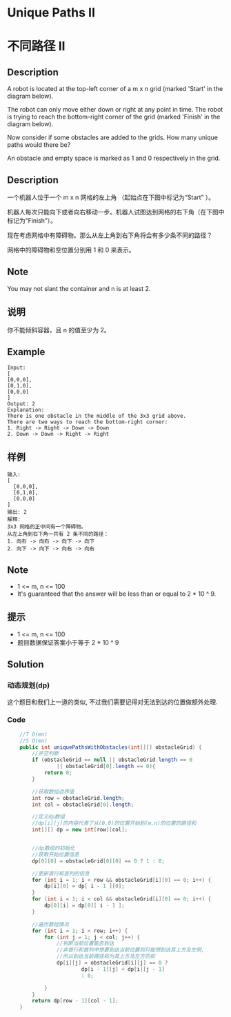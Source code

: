 # Unique Paths II
# 不同路径 II


## Description
A robot is located at the top-left corner of a m x n grid (marked 'Start' in the diagram below).

The robot can only move either down or right at any point in time. The robot is trying to reach the bottom-right corner of the grid (marked 'Finish' in the diagram below).

Now consider if some obstacles are added to the grids. How many unique paths would there be?

An obstacle and empty space is marked as 1 and 0 respectively in the grid.


## Description
一个机器人位于一个 m x n 网格的左上角 （起始点在下图中标记为“Start” ）。

机器人每次只能向下或者向右移动一步。机器人试图达到网格的右下角（在下图中标记为“Finish”）。

现在考虑网格中有障碍物。那么从左上角到右下角将会有多少条不同的路径？

网格中的障碍物和空位置分别用 1 和 0 来表示。


## Note
You may not slant the container and n is at least 2.

## 说明
你不能倾斜容器，且 n 的值至少为 2。



## Example
    Input:
    [
    [0,0,0],
    [0,1,0],
    [0,0,0]
    ]
    Output: 2
    Explanation:
    There is one obstacle in the middle of the 3x3 grid above.
    There are two ways to reach the bottom-right corner:
    1. Right -> Right -> Down -> Down
    2. Down -> Down -> Right -> Right
        

## 样例
    输入:
    [
      [0,0,0],
      [0,1,0],
      [0,0,0]
    ]
    输出: 2
    解释:
    3x3 网格的正中间有一个障碍物。
    从左上角到右下角一共有 2 条不同的路径：
    1. 向右 -> 向右 -> 向下 -> 向下
    2. 向下 -> 向下 -> 向右 -> 向右

## Note
* 1 <= m, n <= 100
* It's guaranteed that the answer will be less than or equal to 2 * 10 ^ 9.

## 提示
* 1 <= m, n <= 100
* 题目数据保证答案小于等于 2 * 10 ^ 9

## Solution

### 动态规划(dp)
这个题目和我们上一道的类似, 不过我们需要记得对无法到达的位置做额外处理.

### Code

```java
    //T O(mn)
    //S O(mn)
    public int uniquePathsWithObstacles(int[][] obstacleGrid) {
        //非空判断
        if (obstacleGrid == null || obstacleGrid.length == 0
                || obstacleGrid[0].length == 0){
            return 0;
        }

        //获取数组边界值
        int row = obstacleGrid.length;
        int col = obstacleGrid[0].length;

        //定义dp数组
        //dp[i][j]的内容代表了从(0,0)的位置开始到(m,n)的位置的路径和
        int[][] dp = new int[row][col];


        //dp数组的初始化
        //获取开始位置信息
        dp[0][0] = obstacleGrid[0][0] == 0 ? 1 : 0;

        //更新首行和首列的信息
        for (int i = 1; i < row && obstacleGrid[i][0] == 0; i++) {
            dp[i][0] = dp[ i - 1 ][0];
        }
        for (int i = 1; i < col && obstacleGrid[i][0] == 0; i++) {
            dp[0][i] = dp[0][ i - 1 ];
        }

        //遍历数组情况
        for (int i = 1; i < row; i++) {
            for (int j = 1; j < col; j++) {
                //判断当前位置能否到达
                //非首行和首列中想要到达当前位置则只能想到达其上方及左侧,
                //所以到达当前路径和为其上方及左方的和
                dp[i][j] = obstacleGrid[i][j] == 0 ?
                        dp[i - 1][j] + dp[i][j - 1]
                        : 0;

            }
        }
        return dp[row - 1][col - 1];
    }

```